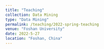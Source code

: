 ```yaml
---
title: "Teaching"
collection: Data Mining
type: "Data Mining"
permalink: /teaching/2022-spring-teaching
venue: "Foshan University"
date: 2022-5-27
location: "Foshan, China"
---
```

